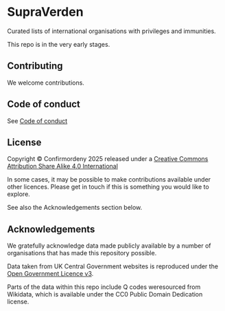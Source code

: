 # SupraVerden
Curated lists of international organisations with privileges and immunities.

This repo is in the very early stages.

## Contributing

We welcome contributions.

## Code of conduct
See [Code of conduct](CODE_OF_CONDUCT.md)

## License
Copyright © Confirmordeny 2025 released under a [Creative Commons Attribution Share Alike 4.0 International](LICENSE.md)

In some cases, it may be possible to make contributions available under other licences. Please get in touch if this is something you would like to explore.

See also the Acknowledgements section below.

## Acknowledgements
We gratefully acknowledge data made publicly available by a number of organisations that has made this repository possible.

Data taken from UK Central Government websites is reproduced under the [Open Government Licence v3](http://www.nationalarchives.gov.uk/doc/open-government-licence/version/3/).

Parts of the data within this repo include Q codes weresourced from Wikidata, which is available under the CC0 Public Domain Dedication license. 

